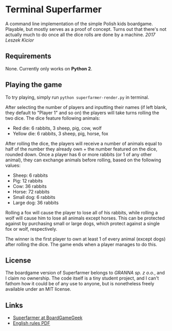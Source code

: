 # Terminal Superfarmer

A command line implementation of the simple Polish kids boardgame.
Playable, but mostly serves as a proof of concept.
Turns out that there's not actually much to do once all the dice rolls are done by a machine.
*2017 Leszek Kicior*

## Requirements
None. Currently only works on **Python 2**.

## Playing the game
To try playing, simply run `python superfarmer-render.py` in terminal.

After selecting the number of players and inputting their names (if left blank, they default to "Player 1" and so on) the players will take turns rolling the two dice.
The dice feature following animals:

* Red die: 6 rabbits, 3 sheep, pig, cow, wolf
* Yellow die: 6 rabbits, 3 sheep, pig, horse, fox

After rolling the dice, the players will receive a number of animals equal to half of the number they already own + the number featured on the dice, rounded down.
Once a player has 6 or more rabbits (or 1 of any other animal), they can exchange animals before rolling, based on the following values:

* Sheep: 6 rabbits
* Pig: 12 rabbits
* Cow: 36 rabbits
* Horse: 72 rabbits
* Small dog: 6 rabbits
* Large dog: 36 rabbits

Rolling a fox will cause the player to lose all of his rabbits, while rolling a wolf will cause him to lose all animals except horses. This can be protected against by purchasing small or large dogs, which protect against a single fox or wolf, respectively.

The winner is the first player to own at least 1 of every animal (except dogs) after rolling the dice. The game ends when a player manages to do this.

## License

The boardgame version of Superfarmer belongs to *GRANNA sp. z o.o.*, and I claim no ownership.
The code itself is a tiny student project, and I can't fathom how it could be of any use to anyone, but is nonetheless freely available under an MIT license.

## Links
* [Superfarmer at BoardGameGeek](https://boardgamegeek.com/boardgame/17557/super-farmer)
* [English rules PDF](https://boardgamegeek.com/filepage/16176/super-farmer-enpdf)
